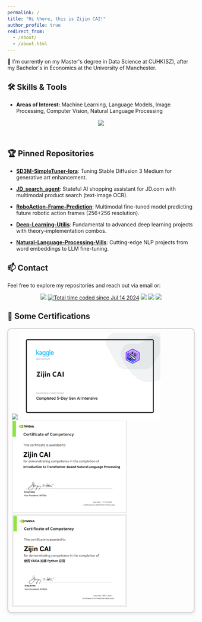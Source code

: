 ```yaml
---
permalink: /
title: "Hi there, this is Zijin CAI!"
author_profile: true
redirect_from: 
  - /about/
  - /about.html
---
```


👋 I'm currently on my Master's degree in Data Science at CUHK(SZ), after my Bachelor's in Economics at the University of Manchester.

## 🛠️ Skills & Tools
- **Areas of Interest:** Machine Learning, Language Models, Image Processing, Computer Vision, Natural Language Processing
<p align="center">
<img align="center" src="https://skillicons.dev/icons?i=linux,ubuntu,windows,anaconda,pycharm,vim,py,r,latex,tensorflow,pytorch,sklearn,matlab,react,vue&theme=light" />
</p>
<br/>

## 🏆 Pinned Repositories

- **[SD3M-SimpleTuner-Iora](https://github.com/CAI991108/SD3M-SimpleTuner-lora)**: Tuning Stable Diffusion 3 Medium for generative art enhancement.

- **[JD_search_agent](https://github.com/CAI991108/JD_search_agent)**: Stateful AI shopping assistant for JD.com with multimodal product search (text-image OCR).

- **[RoboAction-Frame-Prediction](https://github.com/CAI991108/Robotic-Action-Frame-Prediction-with-InstructPix2Pix)**: Multimodal fine-tuned model predicting future robotic action frames (256+256 resolution).

- **[Deep-Learning-Utilis](https://github.com/CAI991108/Deep-Learning-Utils)**: Fundamental to advanced deep learning projects with theory-implementation combos.

- **[Natural-Language-Processing-Vills](https://github.com/CAI991108/Natural-Language-Processing-Utils)**: Cutting-edge NLP projects from word embeddings to LLM fine-tuning.

## 📫 Contact

Feel free to explore my repositories and reach out via email or:
<p align="center">
<a href="https://github.com/CAI991108"><img src="https://img.shields.io/badge/GitHub-CAI991108-blue?logo=github" /></a>
<a href="https://wakatime.com/@0a1a641a-17e3-4bcf-8339-f02a8fb3a069"><img src="https://wakatime.com/badge/user/0a1a641a-17e3-4bcf-8339-f02a8fb3a069.svg" alt="Total time coded since Jul 14 2024" /></a>
<img src="https://img.shields.io/badge/HuggingFace-jimchoi-yellow?logo=huggingface" />
<img src="https://img.shields.io/badge/WeChat&Tel-13543750006-green?logo=wechat" />
<img src="https://komarev.com/ghpvc/?username=CAI991108&abbreviated=true&color=blue" />
</p>

<!-- 证书展示部分 -->
## 📜 Some Certifications

<p align="center">
  <div style="display: flex; justify-content: center; gap: 20px; margin-top: 20px;">
    <div style="border: 2px solid #ccc; padding: 10px; border-radius: 10px; box-shadow: 0 4px 8px rgba(0,0,0,0.1);">
      <img src="https://cdn-uploads.huggingface.co/production/uploads/noauth/D-EnLdLp8tj2BoJcATkKh.webp" width="350" />
      <img src="/images/Completed 5-Day Gen AI Intensive.png" width="380" />
      <img src="/images/nv-cert1.png" width="310" />
      <img src="/images/nv-cert2.png" width="310" />
    </div>
  </div>
</p>
